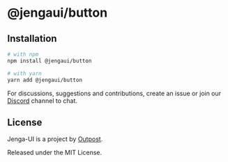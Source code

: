 # @jengaui/button

## Installation

```sh
# with npm
npm install @jengaui/button

# with yarn
yarn add @jengaui/button
```

For discussions, suggestions and contributions, create an issue or join our [Discord](https://discord.gg/sHnHPnAPZj) channel to chat.

## License

Jenga-UI is a project by [Outpost](https://outpost.run).

Released under the MIT License.
